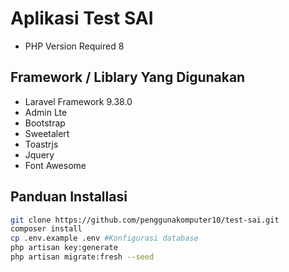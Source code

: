 # Aplikasi Test SAI
- PHP Version Required 8

## Framework / Liblary Yang Digunakan
* Laravel Framework 9.38.0
* Admin Lte 
* Bootstrap
* Sweetalert
* Toastrjs
* Jquery
* Font Awesome

## Panduan Installasi
```bash
git clone https://github.com/penggunakomputer10/test-sai.git
composer install
cp .env.example .env #Konfigurasi database
php artisan key:generate
php artisan migrate:fresh --seed
```